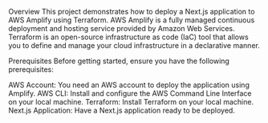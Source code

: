 Overview
This project demonstrates how to deploy a Next.js application to AWS Amplify using Terraform. AWS Amplify is a fully managed continuous deployment and hosting service provided by Amazon Web Services. Terraform is an open-source infrastructure as code (IaC) tool that allows you to define and manage your cloud infrastructure in a declarative manner.

Prerequisites
Before getting started, ensure you have the following prerequisites:

AWS Account: You need an AWS account to deploy the application using Amplify.
AWS CLI: Install and configure the AWS Command Line Interface on your local machine.
Terraform: Install Terraform on your local machine.
Next.js Application: Have a Next.js application ready to be deployed.
